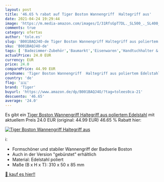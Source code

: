 ```yaml
---
layout: post
title: '46.65 % rabat auf Tiger Boston Wannengriff  Haltegriff aus'
date: 2021-04-24 19:29:44
image: 'https://m.media-amazon.com/images/I/31RfsGpT7DL._SL500_._SL400_.jpg'
comments: true
category: ofertas
author: 'tole.es'
slug: 'B001BAQJ4O-de Tiger Boston Wannengriff Haltegriff aus poliertem Edelstahl'
sku: 'B001BAQJ4O-de'
tags: [ 'Badezimmer-Zubehör','Baumarkt','Eisenwaren','Handtuchhalter & -stangen','tiger', ]
actualPrice: 24.0 EUR
currency: EUR
price: 24.0
comparePrice: 44.99 EUR
prodname: 'Tiger Boston Wannengriff  Haltegriff aus poliertem Edelstahl'
country: 'de'
flag: '🇩🇪'
brand: 'Tiger'
buyurl: 'https://www.amazon.de/dp/B001BAQJ4O/?tag=tolees0ca-21'
descuento: '46.65'
average: '24.0'
---
```


Es gibt ein [Tiger Boston Wannengriff  Haltegriff aus poliertem Edelstahl](https://www.amazon.de/dp/B001BAQJ4O/?tag=tolees0ca-21) mit aktuellem Preis 24.0 EUR (original: 44.99 EUR) 46.65 % Rabatt hier:

[![Tiger Boston Wannengriff  Haltegriff aus](https://m.media-amazon.com/images/I/31RfsGpT7DL._SL500_._SL400_.jpg)](https://www.amazon.de/dp/B001BAQJ4O/?tag=tolees0ca-21)

ℹ️:

- Formschöner und stabiler Wannengriff der Badserie Boston
- Auch in der Version "gebürstet" erhältlich
- Material: Edelstahl poliert
- Maße (B x H x T): 310 x 50 x 85 mm

[🛒 kauf es hier!!](https://www.amazon.de/dp/B001BAQJ4O/?tag=tolees0ca-21)
